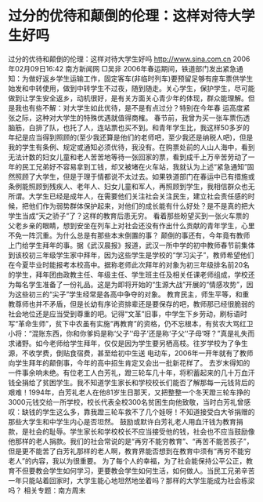 # 过分的优待和颠倒的伦理：这样对待大学生好吗

过分的优待和颠倒的伦理：这样对待大学生好吗
http://www.sina.com.cn 2006年02月09日16:42 南方新闻网
□吴非
2006年春运期间，铁道部门发出紧急通知：为做好返乡学生运输工作，固定客车(非临时列车)要预留足够有座车票供学生始发和中转使用，做到中转学生不过夜，随到随走。关心学生，保护学生，尽可能做到让学生安全返乡，动机很好，是有关方面关心青少年的体现，群众能理解。但是我也有些不解：对大学生如此优待，是不是有点过分？特别在今年春
运高度紧张之际，这种对大学生的特殊优遇就值得商榷。
春节前，我曾为买一张车票伤透脑筋，白排了队，也托了人，连站票也买不到。和青年学生比，我这样50多岁的年纪是应当得到照顾的(至少我还算是他们的老师吧，至少我还是纳税人吧)，但是我的学生有条例、规定或通知必须优待，我没有。在购票处前的人山人海中，看到无法计数的妇女儿童和老人苦苦地等待一张回家的票，看到成千上万辛苦劳动了一年的民工兄弟好不容易拿到工钱，却又被堵在火车站，我就认为上述“紧急通知”固然照顾了大学生，但是于理于情都说不太过去。如果铁道部门在春运中已有措施或条例能照顾到残疾人、老年人、妇女儿童和军人，再照顾到学生，我相信群众也无所谓。大学生已经是成年人，在需要他们关注社会关注民生，建立社会责任感的时候，把他们作为弱势群体保护起来，对他们的成长能有什么好处？是不是真的把大学生当成“天之骄子”了？这样的教育后患无穷。
看着那些盼望买到一张火车票的父老乡亲的眼睛，想到安坐在列车上对社会还没有作出什么贡献的青年学生，心里不免一阵沉重。为什么总是有那些本末倒置的事？
颠倒的事还有，今年竟有教师上门给学生拜年的事。据《武汉晨报》报道，武汉一所中学的初中教师春节前集体到该校初三年级学生家中拜年，因为这些学生是学校的“学习尖子”，教师希望他们在今夏毕业时能报考本校高中。据称老师此次拜年的对象为初三年级排名前20名的学生，拜年团由政教主任、年级主任、学生班主任及相关任课老师组成，学校还为每名学生准备了一份礼品。这是为即将开始的“生源大战”开展的“情感攻势”，因为这些初三的“尖子”学生经常是各高中争夺的对象。
教育民主，师生平等，和重教尊师也并不矛盾，但是长幼有序论资排辈还是要保存的吧，教师那已经很脆弱的社会地位还是应当受到尊重的吧。记得“文革”旧事，中学生下乡劳动，刷标语时写“革命生师”，贫下中农虽有实施“再教育”的资格，仍不忘根本，有贫农大骂红卫小将：“混账东西，你和你爹妈是称‘父子’‘母子’还是称‘子父’‘子母’呀？”真是礼失而求诸野。如今老师给学生拜年，仅仅是因为学生要另栖高枝。往岁学校为了争生源，不收学费，倒贴食宿费，甚至给初中生送
电动车，2006年一开年就有了教师向学生拜年的颠倒事，今年的高中招生肯定又会出一批新花样了。
去岁末得知的一件事余响未绝。有位老工人白芳礼，蹬三轮车几十年，将积蓄起来的几十万血汗钱全捐给了贫困学生。我不知道学生家长和学校校长们能否了解那每一元钱背后的艰难！1994年，白芳礼老人在他81岁生日那天，又把整整一个冬天蹬三轮车挣的3000元钱交给一所学校，校长代表全校300名贫困生向他致敬，当时白芳礼曾感叹：缺钱的学生这么多，靠我蹬三轮车救不了几个娃呀！不知道接受白大爷捐赠的那些大学生和中学生内心是否坦然。
鼓励或默许白芳礼老人用血汗钱为教育捐款，是社会的耻辱。学生家长和学校校长不应当接受他的钱，社会也不应当鼓励像他那样的老人捐款。我们的社会常说的是“再穷不能穷教育”、“再苦不能苦孩子”，但是更不能苦了白芳礼那样的老人啊，教育界能否想到在教育中须有“再穷不能穷老人”的内容，我以为很重要。
为了每个人的幸福，为了社会能保持公平公正，教育不但要教会学生如何学习，更要教会学生如何生活，如何做人。当民工兄弟辛苦一年只能站着回家时，大学生能心地坦然地坐着吗？那样的大学生能成为社会栋梁吗？
相关专题：南方周末 

